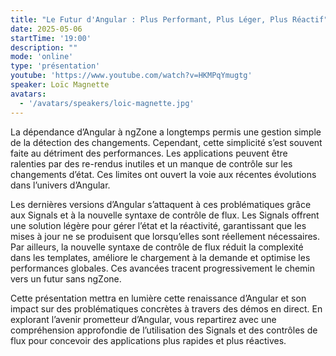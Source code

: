 ```yaml
---
title: "Le Futur d'Angular : Plus Performant, Plus Léger, Plus Réactif"
date: 2025-05-06
startTime: '19:00'
description: ""
mode: 'online'
type: 'présentation'
youtube: 'https://www.youtube.com/watch?v=HKMPqYmugtg'
speaker: Loïc Magnette
avatars:
  - '/avatars/speakers/loic-magnette.jpg'
---
```


La dépendance d’Angular à ngZone a longtemps permis une gestion simple de la détection des changements. Cependant, cette simplicité s’est souvent faite au détriment des performances. Les applications peuvent être ralenties par des re-rendus inutiles et un manque de contrôle sur les changements d’état. Ces limites ont ouvert la voie aux récentes évolutions dans l’univers d’Angular.

Les dernières versions d’Angular s’attaquent à ces problématiques grâce aux Signals et à la nouvelle syntaxe de contrôle de flux. Les Signals offrent une solution légère pour gérer l’état et la réactivité, garantissant que les mises à jour ne se produisent que lorsqu’elles sont réellement nécessaires. Par ailleurs, la nouvelle syntaxe de contrôle de flux réduit la complexité dans les templates, améliore le chargement à la demande et optimise les performances globales. Ces avancées tracent progressivement le chemin vers un futur sans ngZone.

Cette présentation mettra en lumière cette renaissance d’Angular et son impact sur des problématiques concrètes à travers des démos en direct. En explorant l’avenir prometteur d’Angular, vous repartirez avec une compréhension approfondie de l’utilisation des Signals et des contrôles de flux pour concevoir des applications plus rapides et plus réactives.

